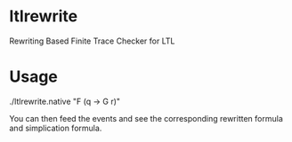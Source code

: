 # ltlrewrite
Rewriting Based Finite Trace Checker for LTL 

# Usage

./ltlrewrite.native "F (q -> G r)"

You can then feed the events and see the corresponding rewritten formula and simplication formula.
